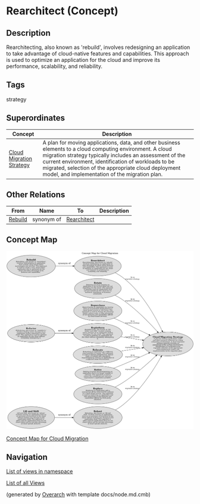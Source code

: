 
# Rearchitect (Concept)
## Description
Rearchitecting, also known as 'rebuild', involves redesigning an application to take advantage of
          cloud-native features and capabilities. This approach is used to optimize an application for the cloud
          and improve its performance, scalability, and reliability.


## Tags
strategy
## Superordinates
| Concept | Description |
|---|---|
| [Cloud Migration Strategy](../../../software-development/cloud/cloud-migration-strategy.md)| A plan for moving applications, data, and other business elements to a cloud computing environment. A cloud migration strategy typically includes an assessment of the current environment, identification of workloads to be migrated, selection of the appropriate cloud deployment model, and implementation of the migration plan. |
## Other Relations
| From | Name | To | Description |
|---|---|---|---|
| [Rebuild](../../../software-development/cloud/migration/rebuild.md) | synonym of | [Rearchitect](../../../software-development/cloud/migration/rearchitect.md) |  |

## Concept Map
![Concept Map for Cloud Migration](../../../software-development/cloud/migration/concept-view.png)

[Concept Map for Cloud Migration](../../../software-development/cloud/migration/concept-view.md)


## Navigation
[List of views in namespace](./views-in-namespace.md)

[List of all Views](../../../views.md)


(generated by [Overarch](https://github.com/soulspace-org/overarch) with template docs/node.md.cmb)
